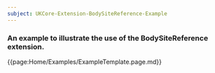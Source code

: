 ```yaml
---
subject: UKCore-Extension-BodySiteReference-Example
---
```

### An example to illustrate the use of the BodySiteReference extension.

{{page:Home/Examples/ExampleTemplate.page.md}}